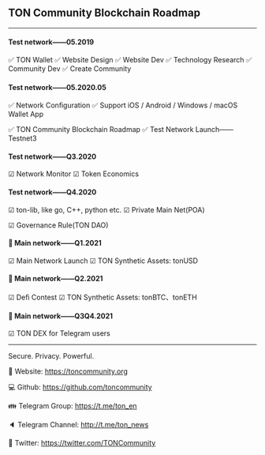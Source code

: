 ## TON Community Blockchain Roadmap

---

#### Test network——05.2019

 ✅ TON Wallet
 ✅ Website Design
 ✅ Website Dev
 ✅ Technology Research
 ✅ Community Dev
 ✅ Create Community

#### Test network——05.2020.05

 ✅ Network Conﬁguration
 ✅ Support iOS / Android / Windows / macOS Wallet App

 ✅ TON Community Blockchain Roadmap
 ✅ Test Network Launch——Testnet3

#### Test network——Q3.2020

 ☑ Network Monitor
 ☑ Token Economics

#### Test network——Q4.2020

 ☑ ton-lib, like go, C++, python etc.
 ☑ Private Main Net(POA)

 ☑ Governance Rule(TON DAO)

#### 💎 Main network——Q1.2021

 ☑ Main Network Launch
 ☑ TON Synthetic Assets: tonUSD

#### 💎 Main network——Q2.2021

 ☑ Deﬁ Contest
 ☑ TON Synthetic Assets: tonBTC、tonETH

#### 💎 Main network——Q3Q4.2021

 ☑ TON DEX for Telegram users

---

Secure. Privacy. Powerful.

 🌊 Website: https://toncommunity.org
 
 💻 Github: https://github.com/toncommunity
 
 👪 Telegram Group: https://t.me/ton_en
 
 🔈 Telegram Channel: http://t.me/ton_news
 
 🙋 Twitter: https://twitter.com/TONCommunity
